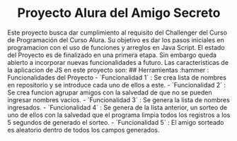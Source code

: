 <h1 align = "center" > Proyecto Alura del Amigo Secreto</h1>
Este proyecto busca dar cumplimiento al requisito del Challenger del Curso de Programación del Curso Alura. Su objetivo es dar los pasos iniciales en programacion con el uso de funciones y arreglos en Java Script.
El estado del Proyecto es de finalizado en una primera etapa. Sin embargo queda abierto a incorporar nuevas funcionalidades a futuro.
Las caracteristicas de la aplicacion de JS en este proyecto son:
## Herramientas :hammer : 
Funcionalidades del Proyecto
- `Funcionalidad 1` : Se crea lista de nombres en repositorio y se introduce cada uno de ellos a este.
- `Funcionalidad 2` : Se crea funcion agrupar amigos con la salvedad de que no se pueden ingresar nombres vacios.
- `Funcionalidad 3` : Se genera la lista de nombres ingresados.
- `Funcionalidad 4` : Se genera de la lista anterior, un sorteo de uno de ellos con la salvedad que el programa limpia todos los registros a los 5 segundos de generado el sorteo.
- `Funcionalidad 5` : El amigo sorteado es aleatorio dentro de todos los campos generados.
